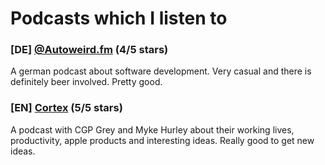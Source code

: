# Podcasts which I listen to

### [DE] [@Autoweird.fm](http://pca.st/TFXI) (4/5 stars)
A german podcast about software development. Very casual and there is definitely beer involved.
Pretty good.

### [EN] [Cortex](http://pca.st/cortex) (5/5 stars)
A podcast with CGP Grey and Myke Hurley about their working lives, productivity, apple products and interesting ideas. Really good to get new ideas.

